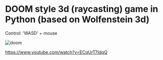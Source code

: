 # DOOM style 3d (raycasting) game in Python (based on Wolfenstein 3d)

Control: 'WASD' + mouse

![doom](./sreenshots/0.jpg)


https://www.youtube.com/watch?v=ECqUrT7IdqQ
